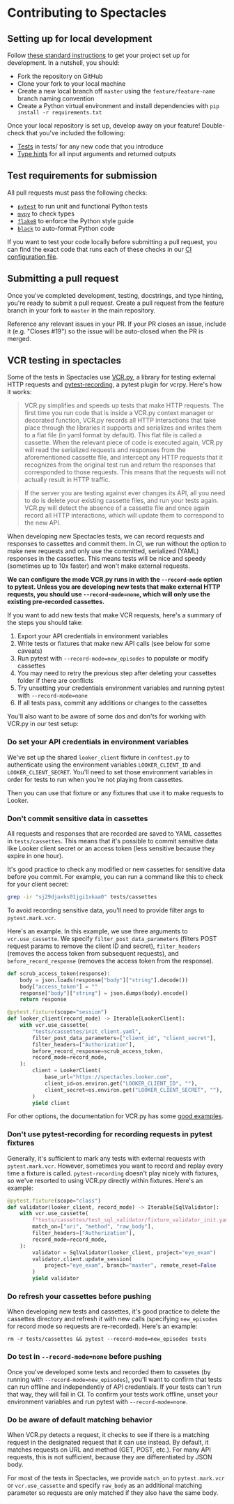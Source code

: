 # Contributing to Spectacles
## Setting up for local development

Follow [these standard instructions](https://opensource.guide/how-to-contribute/#opening-a-pull-request) to get your project set up for development. In a nutshell, you should:

* Fork the repository on GitHub
* Clone your fork to your local machine
* Create a new local branch off `master` using the `feature/feature-name` branch naming convention
* Create a Python virtual environment and install dependencies with `pip install -r requirements.txt`

Once your local repository is set up, develop away on your feature! Double-check that you've included the following:

* [Tests](https://docs.pytest.org/en/latest/) in tests/ for any new code that you introduce
* [Type hints](https://docs.python.org/3/library/typing.html) for all input arguments and returned outputs

## Test requirements for submission

All pull requests must pass the following checks:
* [`pytest`](https://docs.pytest.org/en/latest/) to run unit and functional Python tests
* [`mypy`](http://mypy-lang.org/) to check types
* [`flake8`](http://flake8.pycqa.org/en/latest/) to enforce the Python style guide
* [`black`](https://black.readthedocs.io/en/stable/) to auto-format Python code

If you want to test your code locally before submitting a pull request, you can find the exact code that runs each of these checks in our [CI configuration file](.circleci/config.yml).

## Submitting a pull request

Once you've completed development, testing, docstrings, and type hinting, you're ready to submit a pull request. Create a pull request from the feature branch in your fork to `master` in the main repository.

Reference any relevant issues in your PR. If your PR closes an issue, include it (e.g. "Closes #19") so the issue will be auto-closed when the PR is merged.

## VCR testing in spectacles

Some of the tests in Spectacles use [VCR.py](https://vcrpy.readthedocs.io/en/latest/), a library for testing external HTTP requests and [pytest-recording](https://github.com/kiwicom/pytest-recording), a pytest plugin for vcrpy. Here's how it works:

>VCR.py simplifies and speeds up tests that make HTTP requests. The first time you run code that is inside a VCR.py context manager or decorated function, VCR.py records all HTTP interactions that take place through the libraries it supports and serializes and writes them to a flat file (in yaml format by default). This flat file is called a cassette. When the relevant piece of code is executed again, VCR.py will read the serialized requests and responses from the aforementioned cassette file, and intercept any HTTP requests that it recognizes from the original test run and return the responses that corresponded to those requests. This means that the requests will not actually result in HTTP traffic.

>If the server you are testing against ever changes its API, all you need to do is delete your existing cassette files, and run your tests again. VCR.py will detect the absence of a cassette file and once again record all HTTP interactions, which will update them to correspond to the new API.

When developing new Spectacles tests, we can record requests and responses to cassettes and commit them. In CI, we run without the option to make new requests and only use the committed, serialized (YAML) responses in the cassettes. This means tests will be nice and speedy (sometimes up to 10x faster) and won't make external requests.

**We can configure the mode VCR.py runs in with the `--record-mode` option to pytest. Unless you are developing new tests that make external HTTP requests, you should use `--record-mode=none`, which will only use the existing pre-recorded cassettes.**

If you want to add new tests that make VCR requests, here's a summary of the steps you should take:

1. Export your API credentials in environment variables
1. Write tests or fixtures that make new API calls (see below for some caveats)
1. Run pytest with `--record-mode=new_episodes` to populate or modify cassettes
1. You may need to retry the previous step after deleting your cassettes folder if there are conflicts
1. Try unsetting your credentials environment variables and running pytest with `--record-mode=none`
1. If all tests pass, commit any additions or changes to the cassettes

You'll also want to be aware of some dos and don'ts for working with VCR.py in our test setup:

### Do set your API credentials in environment variables

We've set up the shared `looker_client` fixture in `conftest.py` to authenticate using the environment variables `LOOKER_CLIENT_ID` and `LOOKER_CLIENT_SECRET`. You'll need to set those environment variables in order for tests to run when you're not playing from cassettes.

Then you can use that fixture or any fixtures that use it to make requests to Looker.

### Don't commit sensitive data in cassettes
All requests and responses that are recorded are saved to YAML cassettes in `tests/cassettes`. This means that it's possible to commit sensitive data like Looker client secret or an access token (less sensitive because they expire in one hour).

It's good practice to check any modified or new cassettes for sensitive data before you commit. For example, you can run a command like this to check for your client secret:

```bash
grep -ir "sj29djaxks01jgi1xkaa0" tests/cassettes
```

To avoid recording sensitive data, you'll need to provide filter args to `pytest.mark.vcr`.

Here's an example. In this example, we use three arguments to `vcr.use_cassette`. We specify `filter_post_data_parameters` (filters POST request params to remove the client ID and secret), `filter_headers` (removes the access token from subsequent requests), and `before_record_response` (removes the access token from the response).

```python
def scrub_access_token(response):
    body = json.loads(response["body"]["string"].decode())
    body["access_token"] = ""
    response["body"]["string"] = json.dumps(body).encode()
    return response

@pytest.fixture(scope="session")
def looker_client(record_mode) -> Iterable[LookerClient]:
    with vcr.use_cassette(
        "tests/cassettes/init_client.yaml",
        filter_post_data_parameters=["client_id", "client_secret"],
        filter_headers=["Authorization"],
        before_record_response=scrub_access_token,
        record_mode=record_mode,
    ):
        client = LookerClient(
            base_url="https://spectacles.looker.com",
            client_id=os.environ.get("LOOKER_CLIENT_ID", ""),
            client_secret=os.environ.get("LOOKER_CLIENT_SECRET", ""),
        )
        yield client
```

For other options, the documentation for VCR.py has some [good examples](https://vcrpy.readthedocs.io/en/latest/advanced.html#filter-sensitive-data-from-the-request).

### Don't use pytest-recording for recording requests in pytest fixtures

Generally, it's sufficient to mark any tests with external requests with `pytest.mark.vcr`. However, sometimes you want to record and replay every time a fixture is called. `pytest-recording` doesn't play nicely with fixtures, so we've resorted to using VCR.py directly within fixtures. Here's an example:

```python
@pytest.fixture(scope="class")
def validator(looker_client, record_mode) -> Iterable[SqlValidator]:
    with vcr.use_cassette(
        f"tests/cassettes/test_sql_validator/fixture_validator_init.yaml",
        match_on=["uri", "method", "raw_body"],
        filter_headers=["Authorization"],
        record_mode=record_mode,
    ):
        validator = SqlValidator(looker_client, project="eye_exam")
        validator.client.update_session(
            project="eye_exam", branch="master", remote_reset=False
        )
        yield validator
```

### Do refresh your cassettes before pushing

When developing new tests and cassettes, it's good practice to delete the cassettes directory and refresh it with new calls (specifying `new_episodes` for record mode so requests are re-recorded). Here's an example:

```
rm -r tests/cassettes && pytest --record-mode=new_episodes tests
```

### Do test in `--record-mode=none` before pushing

Once you've developed some tests and recorded them to cassetes (by running with `--record-mode=new_episodes`), you'll want to confirm that tests can run offline and independently of API credentials. If your tests can't run that way, they will fail in CI. To confirm your tests work offline, unset your environment variables and run pytest with `--record-mode=none`.

### Do be aware of default matching behavior
When VCR.py detects a request, it checks to see if there is a matching request in the designated request that it can use instead. By default, it matches requests on URL and method (GET, POST, etc.). For many API requests, this is not sufficient, because they are differentiated by JSON body.

For most of the tests in Spectacles, we provide `match_on` to `pytest.mark.vcr` or `vcr.use_cassette` and specify `raw_body` as an additional matching parameter so requests are only matched if they also have the same body.
